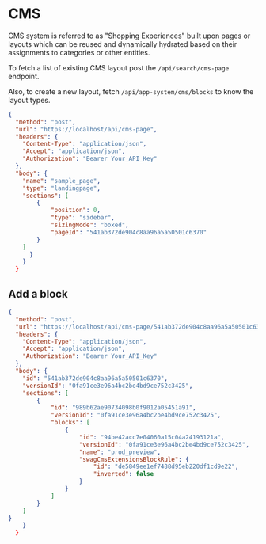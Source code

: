 # CMS

CMS system is referred to as "Shopping Experiences" built upon pages or layouts which can be reused and dynamically hydrated based on their assignments to categories or other entities.

To fetch a list of existing CMS layout post the `/api/search/cms-page` endpoint.

Also, to create a new layout, fetch `/api/app-system/cms/blocks` to know the layout types.

```json http
{
  "method": "post",
  "url": "https://localhost/api/cms-page",
  "headers": {
    "Content-Type": "application/json",
    "Accept": "application/json",
    "Authorization": "Bearer Your_API_Key"
  },
  "body": {
    "name": "sample_page",
    "type": "landingpage",
    "sections": [
        {
            "position": 0,
            "type": "sidebar",
            "sizingMode": "boxed",
            "pageId": "541ab372de904c8aa96a5a50501c6370"
        }
    ]
      }
    }
  }
```

## Add a block

```json http
{
  "method": "post",
  "url": "https://localhost/api/cms-page/541ab372de904c8aa96a5a50501c6370",
  "headers": {
    "Content-Type": "application/json",
    "Accept": "application/json",
    "Authorization": "Bearer Your_API_Key"
  },
  "body": {
    "id": "541ab372de904c8aa96a5a50501c6370",
    "versionId": "0fa91ce3e96a4bc2be4bd9ce752c3425",
    "sections": [
        {
            "id": "989b62ae90734098b0f9012a05451a91",
            "versionId": "0fa91ce3e96a4bc2be4bd9ce752c3425",
            "blocks": [
                {
                    "id": "94be42acc7e04060a15c04a24193121a",
                    "versionId": "0fa91ce3e96a4bc2be4bd9ce752c3425",
                    "name": "prod_preview",
                    "swagCmsExtensionsBlockRule": {
                        "id": "de5849ee1ef7488d95eb220df1cd9e22",
                        "inverted": false
                    }
                }
            ]
        }
    ]
}
    }
  }
```



